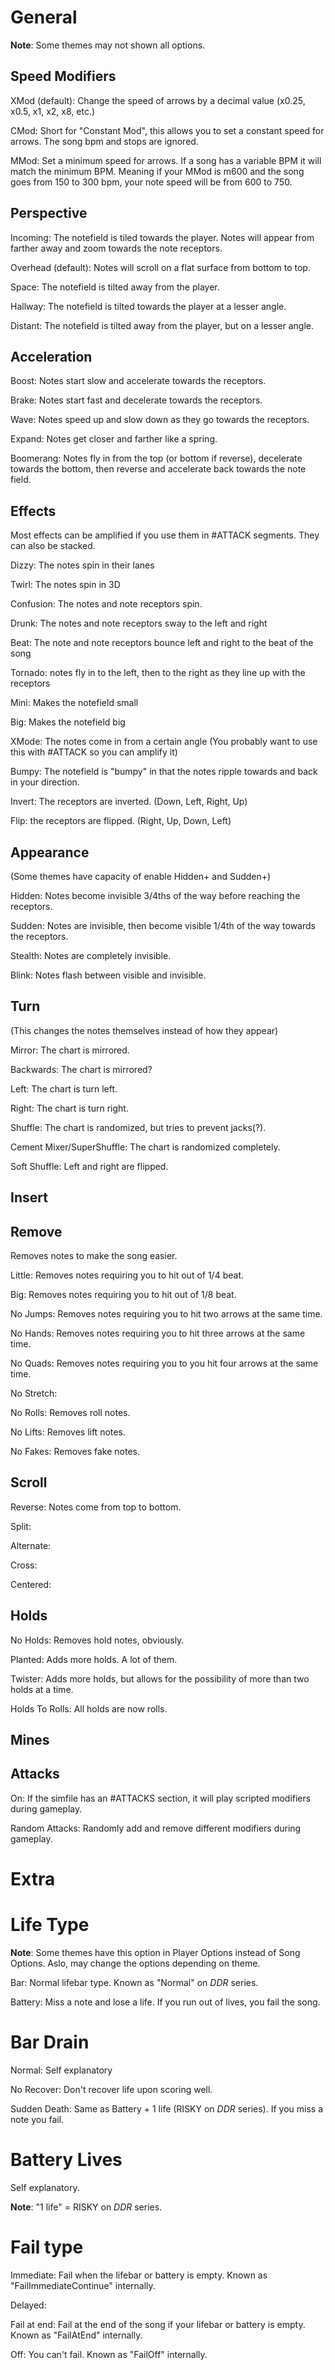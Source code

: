 # General

**Note**: Some themes may not shown all options.

## Speed Modifiers
XMod (default): Change the speed of arrows by a decimal value (x0.25, x0.5, x1, x2, x8, etc.)

CMod: Short for "Constant Mod", this allows you to set a constant speed for arrows. The song bpm and stops are ignored.

MMod: Set a minimum speed for arrows. If a song has a variable BPM it will match the minimum BPM. Meaning if your MMod is m600 and the song goes from 150 to 300 bpm, your note speed will be from 600 to 750.

## Perspective

Incoming: The notefield is tiled towards the player. Notes will appear from farther away and zoom towards the note receptors.

Overhead (default): Notes will scroll on a flat surface from bottom to top.

Space: The notefield is tilted away from the player.

Hallway: The notefield is tilted towards the player at a lesser angle.

Distant: The notefield is tilted away from the player, but on a lesser angle.

## Acceleration

Boost: Notes start slow and accelerate towards the receptors.

Brake: Notes start fast and decelerate towards the receptors.

Wave: Notes speed up and slow down as they go towards the receptors.

Expand: Notes get closer and farther like a spring.

Boomerang: Notes fly in from the top (or bottom if reverse), decelerate towards the bottom, then reverse and accelerate back towards the note field.

## Effects

Most effects can be amplified if you use them in #ATTACK segments. They can also be stacked.

Dizzy: The notes spin in their lanes

Twirl: The notes spin in 3D

Confusion: The notes and note receptors spin.

Drunk: The notes and note receptors sway to the left and right

Beat: The note and note receptors bounce left and right to the beat of the song

Tornado: notes fly in to the left, then to the right as they line up with the receptors

Mini: Makes the notefield small

Big: Makes the notefield big

XMode: The notes come in from a certain angle (You probably want to use this with #ATTACK so you can amplify it)

Bumpy: The notefield is "bumpy" in that the notes ripple towards and back in your direction.

Invert: The receptors are inverted. (Down, Left, Right, Up)

Flip: the receptors are flipped. (Right, Up, Down, Left)

## Appearance

(Some themes have capacity of enable Hidden+ and Sudden+)

Hidden: Notes become invisible 3/4ths of the way before reaching the receptors.

Sudden: Notes are invisible, then become visible 1/4th of the way towards the receptors.

Stealth: Notes are completely invisible.

Blink: Notes flash between visible and invisible.

## Turn

(This changes the notes themselves instead of how they appear)

Mirror: The chart is mirrored.

Backwards: The chart is mirrored?

Left: The chart is turn left.

Right: The chart is turn right.

Shuffle: The chart is randomized, but tries to prevent jacks(?).

Cement Mixer/SuperShuffle: The chart is randomized completely.

Soft Shuffle: Left and right are flipped.

## Insert

## Remove

Removes notes to make the song easier.

Little: Removes notes requiring you to hit out of 1/4 beat.

Big: Removes notes requiring you to hit out of 1/8 beat.

No Jumps: Removes notes requiring you to hit two arrows at the same time.

No Hands: Removes notes requiring you to hit three arrows at the same time.

No Quads: Removes notes requiring you to you hit four arrows at the same time.

No Stretch:

No Rolls: Removes roll notes.

No Lifts: Removes lift notes.

No Fakes: Removes fake notes.

## Scroll

Reverse: Notes come from top to bottom.

Split:

Alternate:

Cross:

Centered:

## Holds

No Holds: Removes hold notes, obviously.

Planted: Adds more holds. A lot of them.

Twister: Adds more holds, but allows for the possibility of more than two holds at a time.

Holds To Rolls: All holds are now rolls.

## Mines

## Attacks

On: If the simfile has an #ATTACKS section, it will play scripted modifiers during gameplay.

Random Attacks: Randomly add and remove different modifiers during gameplay.

# Extra

# Life Type

**Note**: Some themes have this option in Player Options instead of Song Options. Aslo, may change the options depending on theme.

Bar: Normal lifebar type. Known as "Normal" on _DDR_ series.

Battery: Miss a note and lose a life. If you run out of lives, you fail the song.

# Bar Drain

Normal: Self explanatory

No Recover: Don't recover life upon scoring well.

Sudden Death: Same as Battery + 1 life (RISKY on _DDR_ series). If you miss a note you fail.

# Battery Lives

Self explanatory. 

**Note**: "1 life" = RISKY on _DDR_ series.

# Fail type

Immediate: Fail when the lifebar or battery is empty. Known as "FailImmediateContinue" internally.

Delayed:

Fail at end: Fail at the end of the song if your lifebar or battery is empty. Known as "FailAtEnd" internally.

Off: You can't fail. Known as "FailOff" internally.